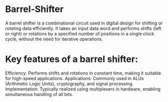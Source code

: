 # Barrel-Shifter
A barrel shifter is a combinational circuit used in digital design for shifting or rotating data efficiently. It takes an input data word and performs shifts (left or right) or rotations by a specified number of positions in a single clock cycle, without the need for iterative operations.

# Key features of a barrel shifter:

Efficiency: Performs shifts and rotations in constant time, making it suitable for high-speed applications.
Applications: Commonly used in ALUs (Arithmetic Logic Units), cryptography, and signal processing.
Implementation: Typically realized using multiplexers in hardware, enabling simultaneous handling of all bits.
